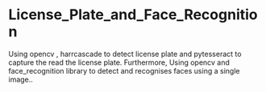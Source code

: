 # License_Plate_and_Face_Recognition
Using opencv , harrcascade to detect license plate and pytesseract to capture the read the license plate. Furthermore, Using opencv and face_recognition library to detect and recognises faces using a single image..
